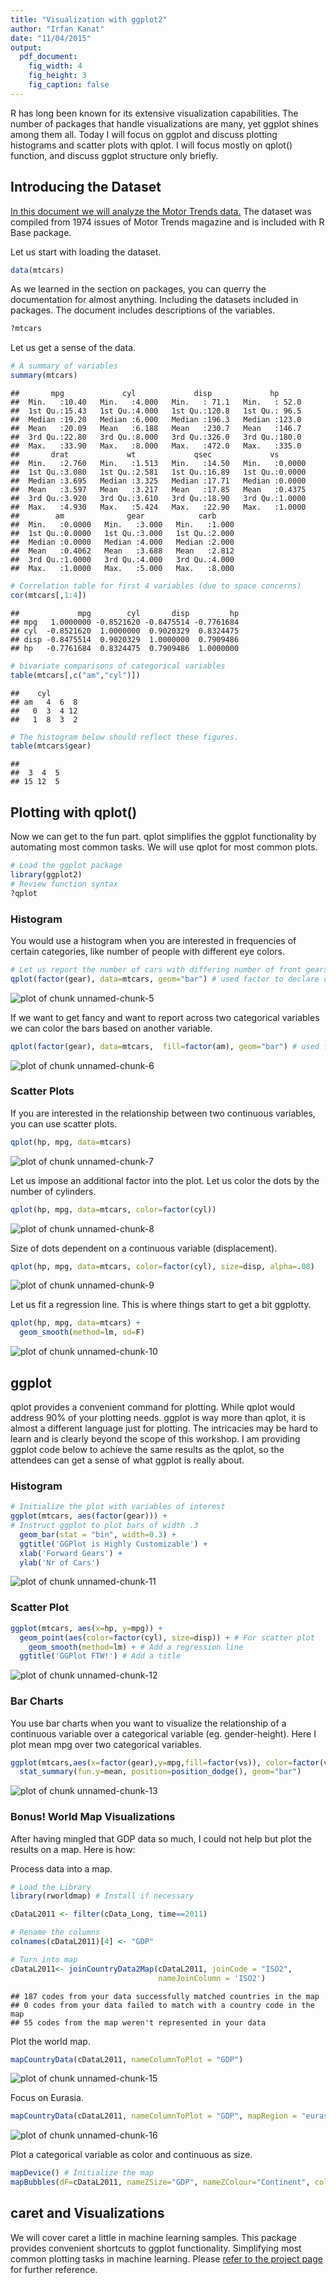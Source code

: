 ```yaml
---
title: "Visualization with ggplot2"
author: "Irfan Kanat"
date: "11/04/2015"
output: 
  pdf_document:
    fig_width: 4
    fig_height: 3
    fig_caption: false
---
```



R has long been known for its extensive visualization capabilities. The number of packages that handle visualizations are many, yet ggplot shines among them all. Today I will focus on ggplot and discuss plotting histograms and scatter plots with qplot. I will focus mostly on qplot() function, and discuss ggplot structure only briefly.

## Introducing the Dataset

[In this document we will analyze the Motor Trends data.](http://www.jstor.org/stable/2530428) The dataset was compiled from 1974 issues of Motor Trends magazine and is included with R Base package.
  
Let us start with loading the dataset.
  

```r
data(mtcars)
```

As we learned in the section on packages, you can querry the documentation for almost anything. Including the datasets included in packages. The document includes descriptions of the variables.


```r
?mtcars
```

Let us get a sense of the data.


```r
# A summary of variables
summary(mtcars)
```

```
##       mpg             cyl             disp             hp       
##  Min.   :10.40   Min.   :4.000   Min.   : 71.1   Min.   : 52.0  
##  1st Qu.:15.43   1st Qu.:4.000   1st Qu.:120.8   1st Qu.: 96.5  
##  Median :19.20   Median :6.000   Median :196.3   Median :123.0  
##  Mean   :20.09   Mean   :6.188   Mean   :230.7   Mean   :146.7  
##  3rd Qu.:22.80   3rd Qu.:8.000   3rd Qu.:326.0   3rd Qu.:180.0  
##  Max.   :33.90   Max.   :8.000   Max.   :472.0   Max.   :335.0  
##       drat             wt             qsec             vs        
##  Min.   :2.760   Min.   :1.513   Min.   :14.50   Min.   :0.0000  
##  1st Qu.:3.080   1st Qu.:2.581   1st Qu.:16.89   1st Qu.:0.0000  
##  Median :3.695   Median :3.325   Median :17.71   Median :0.0000  
##  Mean   :3.597   Mean   :3.217   Mean   :17.85   Mean   :0.4375  
##  3rd Qu.:3.920   3rd Qu.:3.610   3rd Qu.:18.90   3rd Qu.:1.0000  
##  Max.   :4.930   Max.   :5.424   Max.   :22.90   Max.   :1.0000  
##        am              gear            carb      
##  Min.   :0.0000   Min.   :3.000   Min.   :1.000  
##  1st Qu.:0.0000   1st Qu.:3.000   1st Qu.:2.000  
##  Median :0.0000   Median :4.000   Median :2.000  
##  Mean   :0.4062   Mean   :3.688   Mean   :2.812  
##  3rd Qu.:1.0000   3rd Qu.:4.000   3rd Qu.:4.000  
##  Max.   :1.0000   Max.   :5.000   Max.   :8.000
```

```r
# Correlation table for first 4 variables (due to space concerns)
cor(mtcars[,1:4])
```

```
##             mpg        cyl       disp         hp
## mpg   1.0000000 -0.8521620 -0.8475514 -0.7761684
## cyl  -0.8521620  1.0000000  0.9020329  0.8324475
## disp -0.8475514  0.9020329  1.0000000  0.7909486
## hp   -0.7761684  0.8324475  0.7909486  1.0000000
```

```r
# bivariate comparisons of categorical variables
table(mtcars[,c("am","cyl")])
```

```
##    cyl
## am   4  6  8
##   0  3  4 12
##   1  8  3  2
```

```r
# The histogram below should reflect these figures. 
table(mtcars$gear)
```

```
## 
##  3  4  5 
## 15 12  5
```

## Plotting with qplot()

Now we can get to the fun part. qplot simplifies the ggplot functionality by automating most common tasks. We will use qplot for most common plots. 


```r
# Load the ggplot package
library(ggplot2)
# Review function syntax
?qplot
```

### Histogram

You would use a histogram when you are interested in frequencies of certain categories, like number of people with different eye colors.


```r
# Let us report the number of cars with differing number of front gears
qplot(factor(gear), data=mtcars, geom="bar") # used factor to declare categorical
```

![plot of chunk unnamed-chunk-5](figure/unnamed-chunk-5-1.png) 

If we want to get fancy and want to report across two categorical variables we can color the bars based on another variable.


```r
qplot(factor(gear), data=mtcars,  fill=factor(am), geom="bar") # used factor to declare categorical
```

![plot of chunk unnamed-chunk-6](figure/unnamed-chunk-6-1.png) 

### Scatter Plots

If you are interested in the relationship between two continuous variables, you can use scatter plots. 


```r
qplot(hp, mpg, data=mtcars)
```

![plot of chunk unnamed-chunk-7](figure/unnamed-chunk-7-1.png) 

Let us impose an additional factor into the plot. Let us color the dots by the number of cylinders.


```r
qplot(hp, mpg, data=mtcars, color=factor(cyl))
```

![plot of chunk unnamed-chunk-8](figure/unnamed-chunk-8-1.png) 

Size of dots dependent on a continuous variable (displacement).


```r
qplot(hp, mpg, data=mtcars, color=factor(cyl), size=disp, alpha=.08)
```

![plot of chunk unnamed-chunk-9](figure/unnamed-chunk-9-1.png) 

Let us fit a regression line. This is where things start to get a bit ggplotty.


```r
qplot(hp, mpg, data=mtcars) + 
  geom_smooth(method=lm, sd=F)
```

![plot of chunk unnamed-chunk-10](figure/unnamed-chunk-10-1.png) 

## ggplot

qplot provides a convenient command for plotting. While qplot would address 90% of your plotting needs. ggplot is way more than qplot, it is almost a different language just for plotting. The intricacies may be hard to learn and is clearly beyond the scope of this workshop. I am providing ggplot code below to achieve the same results as the qplot, so the attendees can get a sense of what ggplot is really about.

### Histogram


```r
# Initialize the plot with variables of interest
ggplot(mtcars, aes(factor(gear))) +  
# Instruct ggplot to plot bars of width .3
  geom_bar(stat = "bin", width=0.3) +
  ggtitle('GGPlot is Highly Customizable') +
  xlab('Forward Gears') +
  ylab('Nr of Cars') 
```

![plot of chunk unnamed-chunk-11](figure/unnamed-chunk-11-1.png) 

### Scatter Plot


```r
ggplot(mtcars, aes(x=hp, y=mpg)) +  
  geom_point(aes(color=factor(cyl), size=disp)) + # For scatter plot
	geom_smooth(method=lm) + # Add a regression line
  ggtitle('GGPlot FTW!') # Add a title
```

![plot of chunk unnamed-chunk-12](figure/unnamed-chunk-12-1.png) 

### Bar Charts 

You use bar charts when you want to visualize the relationship of a continuous variable over a categorical variable (eg. gender-height). Here I plot mean mpg over two categorical variables. 


```r
ggplot(mtcars,aes(x=factor(gear),y=mpg,fill=factor(vs)), color=factor(vs)) +  
  stat_summary(fun.y=mean, position=position_dodge(), geom="bar")
```

![plot of chunk unnamed-chunk-13](figure/unnamed-chunk-13-1.png) 

### Bonus! World Map Visualizations

After having mingled that GDP data so much, I could not help but plot the results on a map. Here is how:

Process data into a map.


```r
# Load the Library
library(rworldmap) # Install if necessary

cDataL2011 <- filter(cData_Long, time==2011)

# Rename the columns
colnames(cDataL2011)[4] <- "GDP"

# Turn into map
cDataL2011<- joinCountryData2Map(cDataL2011, joinCode = "ISO2",
                                 nameJoinColumn = 'ISO2')
```

```
## 187 codes from your data successfully matched countries in the map
## 0 codes from your data failed to match with a country code in the map
## 55 codes from the map weren't represented in your data
```

Plot the world map.


```r
mapCountryData(cDataL2011, nameColumnToPlot = "GDP")
```

![plot of chunk unnamed-chunk-15](figure/unnamed-chunk-15-1.png) 

Focus on Eurasia.


```r
mapCountryData(cDataL2011, nameColumnToPlot = "GDP", mapRegion = "eurasia")
```

![plot of chunk unnamed-chunk-16](figure/unnamed-chunk-16-1.png) 

Plot a categorical variable as color and continuous as size.


```r
mapDevice() # Initialize the map
mapBubbles(dF=cDataL2011, nameZSize="GDP", nameZColour="Continent", colourPalette="rainbow", oceanCol="lightblue", landCol="wheat")
```

## caret and Visualizations

We will cover caret a little in machine learning samples. This package provides convenient shortcuts to ggplot functionality. Simplifying most common plotting tasks in machine learning. Please [refer to the project page](http://topepo.github.io/caret/visualizations.html) for further reference.
